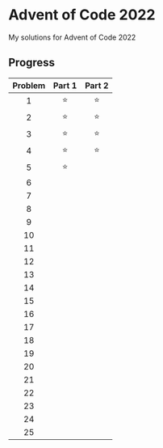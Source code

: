 # Advent of Code 2022
My solutions for Advent of Code 2022

## Progress
| **Problem** | **Part 1** | **Part 2** |
|:-----------:|:----------:|:----------:|
|      1      |     ⭐     |     ⭐     |
|      2      |     ⭐     |     ⭐     |
|      3      |     ⭐     |     ⭐     |
|      4      |     ⭐     |     ⭐     |
|      5      |     ⭐     |            |
|      6      |            |            |
|      7      |            |            |
|      8      |            |            |
|      9      |            |            |
|      10     |            |            |
|      11     |            |            |
|      12     |            |            |
|      13     |            |            |
|      14     |            |            |
|      15     |            |            |
|      16     |            |            |
|      17     |            |            |
|      18     |            |            |
|      19     |            |            |
|      20     |            |            |
|      21     |            |            |
|      22     |            |            |
|      23     |            |            |
|      24     |            |            |
|      25     |            |            |